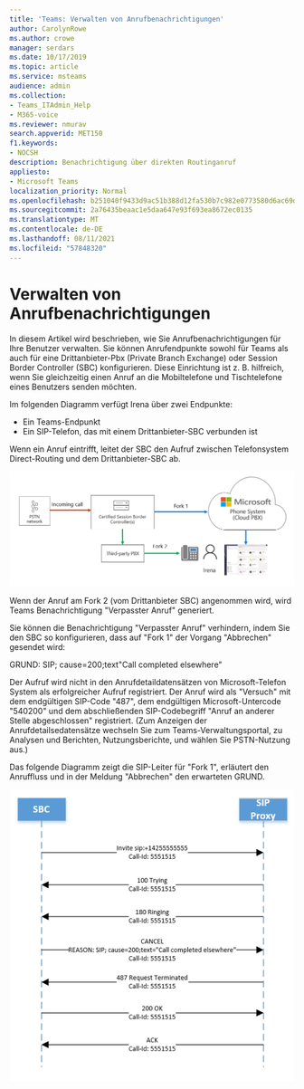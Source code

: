 ```yaml
---
title: 'Teams: Verwalten von Anrufbenachrichtigungen'
author: CarolynRowe
ms.author: crowe
manager: serdars
ms.date: 10/17/2019
ms.topic: article
ms.service: msteams
audience: admin
ms.collection:
- Teams_ITAdmin_Help
- M365-voice
ms.reviewer: nmurav
search.appverid: MET150
f1.keywords:
- NOCSH
description: Benachrichtigung über direkten Routinganruf
appliesto:
- Microsoft Teams
localization_priority: Normal
ms.openlocfilehash: b251040f9433d9ac51b388d12fa530b7c982e0773580d6ac69d41825fbba1ae6
ms.sourcegitcommit: 2a76435beaac1e5daa647e93f693ea8672ec0135
ms.translationtype: MT
ms.contentlocale: de-DE
ms.lasthandoff: 08/11/2021
ms.locfileid: "57848320"
---
```

# <a name="manage-call-notifications"></a>Verwalten von Anrufbenachrichtigungen

In diesem Artikel wird beschrieben, wie Sie Anrufbenachrichtigungen für Ihre Benutzer verwalten. Sie können Anrufendpunkte sowohl für Teams als auch für eine Drittanbieter-Pbx (Private Branch Exchange) oder Session Border Controller (SBC) konfigurieren.  Diese Einrichtung ist z. B. hilfreich, wenn Sie gleichzeitig einen Anruf an die Mobiltelefone und Tischtelefone eines Benutzers senden möchten.   

Im folgenden Diagramm verfügt Irena über zwei Endpunkte:

- Ein Teams-Endpunkt
- Ein SIP-Telefon, das mit einem Drittanbieter-SBC verbunden ist

Wenn ein Anruf eintrifft, leitet der SBC den Aufruf zwischen Telefonsystem Direct-Routing und dem Drittanbieter-SBC ab.


![Diagram showing forked Teams endpoints](media/direct-routing-call-notification-1.png)

Wenn der Anruf am Fork 2 (vom Drittanbieter SBC) angenommen wird, wird Teams Benachrichtigung "Verpasster Anruf" generiert.  

Sie können die Benachrichtigung "Verpasster Anruf" verhindern, indem Sie den SBC so konfigurieren, dass auf "Fork 1" der Vorgang "Abbrechen" gesendet wird:

GRUND: SIP; cause=200;text"Call completed elsewhere" 

Der Aufruf wird nicht in den Anrufdetaildatensätzen von Microsoft-Telefon System als erfolgreicher Aufruf registriert. Der Anruf wird als "Versuch" mit dem endgültigen SIP-Code "487", dem endgültigen Microsoft-Untercode "540200" und dem abschließenden SIP-Codebegriff "Anruf an anderer Stelle abgeschlossen" registriert.  (Zum Anzeigen der Anrufdetailsedatensätze wechseln Sie zum Teams-Verwaltungsportal, zu Analysen und Berichten, Nutzungsberichte, und wählen Sie PSTN-Nutzung aus.)


Das folgende Diagramm zeigt die SIP-Leiter für "Fork 1", erläutert den Anruffluss und in der Meldung "Abbrechen" den erwarteten GRUND. 

![Diagramm, das ver forserte Teams Endpunkte zeigt](media/direct-routing-call-notification-2.png)
